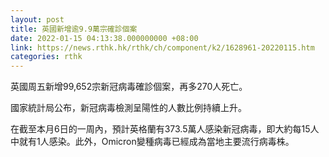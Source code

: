 ```yaml
---
layout: post
title: 英國新增逾9.9萬宗確診個案
date: 2022-01-15 04:13:38.000000000 +08:00
link: https://news.rthk.hk/rthk/ch/component/k2/1628961-20220115.htm
categories: rthk
---
```


英國周五新增99,652宗新冠病毒確診個案，再多270人死亡。

國家統計局公布，新冠病毒檢測呈陽性的人數比例持續上升。

在截至本月6日的一周內，預計英格蘭有373.5萬人感染新冠病毒，即大約每15人中就有1人感染。此外，Omicron變種病毒已經成為當地主要流行病毒株。
